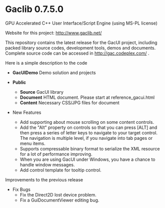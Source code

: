 # Gaclib 0.7.5.0


GPU Accelerated C++ User Interface/Script Engine (using MS-PL license)

Website for this project: http://www.gaclib.net/

This repository contains the latest release for the GacUI project, including packed library source codes, development tools, demos and documents. Complete source code can be accessed in http://gac.codeplex.com/ .

Here is a simple description to the code
* **GacUIDemo** Demo solution and projects
* **Public** 
    * **Source** GacUI library
    * **Document** HTML document. Please start at reference_gacui.html
    * **Content** Necessary CSS/JPG files for document

* New Features
    * Add supporting about mouse scrolling on some content controls.
    * Add the "Alt" property on controls so that you can press [ALT] and then press a series of letter keys to navigate to your target control. The navigation is multiple level, if you navigate into tab pages or menu items.
    * Supports compressable binary format to serialize the XML resource for a lot of performance improving.
    * When you are using GacUI under Windows, you have a chance to handle window messages.
    * Add control template for tooltip control.

Improvements to the previous release
* Fix Bugs
    * Fix the Direct2D lost device problem.
    * Fix a GuiDocumentViewer editing bug.